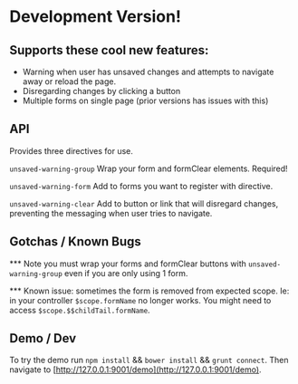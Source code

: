 # Development Version!

## Supports these cool new features: 

- Warning when user has unsaved changes and attempts to navigate away or reload the page.
- Disregarding changes by clicking a button
- Multiple forms on single page (prior versions has issues with this)

## API 
Provides three directives for use. 

`unsaved-warning-group` Wrap your form and formClear elements. Required! 

`unsaved-warning-form` Add to forms you want to register with directive. 

`unsaved-warning-clear` Add to button or link that will disregard changes, preventing the messaging when user tries to navigate. 

## Gotchas / Known Bugs

*** Note you must wrap your forms and formClear buttons with `unsaved-warning-group` even if you are only using 1 form. 

*** Known issue: sometimes the form is removed from expected scope. Ie: in your controller `$scope.formName` no longer works. You might need to access `$scope.$$childTail.formName`.

## Demo / Dev

To try the demo run `npm install` && `bower install` && `grunt connect`. Then navigate to [http://127.0.0.1:9001/demo](http://127.0.0.1:9001/demo).
